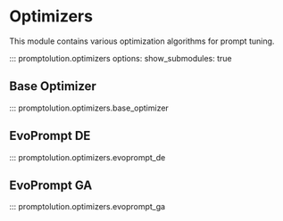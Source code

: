 # Optimizers

This module contains various optimization algorithms for prompt tuning.

::: promptolution.optimizers
    options:
      show_submodules: true

## Base Optimizer

::: promptolution.optimizers.base_optimizer

## EvoPrompt DE

::: promptolution.optimizers.evoprompt_de

## EvoPrompt GA

::: promptolution.optimizers.evoprompt_ga